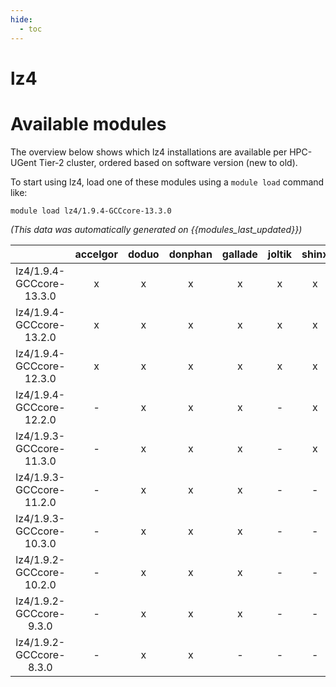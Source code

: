 ```yaml
---
hide:
  - toc
---
```


lz4
===

# Available modules


The overview below shows which lz4 installations are available per HPC-UGent Tier-2 cluster, ordered based on software version (new to old).

To start using lz4, load one of these modules using a `module load` command like:

```shell
module load lz4/1.9.4-GCCcore-13.3.0
```

*(This data was automatically generated on {{modules_last_updated}})*  

| |accelgor|doduo|donphan|gallade|joltik|shinx|
| :---: | :---: | :---: | :---: | :---: | :---: | :---: |
|lz4/1.9.4-GCCcore-13.3.0|x|x|x|x|x|x|
|lz4/1.9.4-GCCcore-13.2.0|x|x|x|x|x|x|
|lz4/1.9.4-GCCcore-12.3.0|x|x|x|x|x|x|
|lz4/1.9.4-GCCcore-12.2.0|-|x|x|x|-|x|
|lz4/1.9.3-GCCcore-11.3.0|-|x|x|x|-|x|
|lz4/1.9.3-GCCcore-11.2.0|-|x|x|x|-|-|
|lz4/1.9.3-GCCcore-10.3.0|-|x|x|x|-|-|
|lz4/1.9.2-GCCcore-10.2.0|-|x|x|x|-|-|
|lz4/1.9.2-GCCcore-9.3.0|-|x|x|x|-|-|
|lz4/1.9.2-GCCcore-8.3.0|-|x|x|-|-|-|
